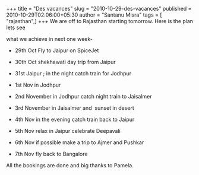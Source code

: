 +++
title = "Des vacances"
slug = "2010-10-29-des-vacances"
published = 2010-10-29T02:06:00+05:30
author = "Santanu Misra"
tags = [ "rajasthan",]
+++
We are off to Rajasthan starting tomorrow. Here is the plan lets see

what we achieve in next one week-



-   29th Oct Fly to Jaipur on SpiceJet

-   30th Oct shekhawati day trip from Jaipur

-   31st Jaipur ; in the night catch train for Jodhpur

-   1st Nov in Jodhpur

-   2nd November in Jodhpur catch night train to Jaisalmer

-   3rd November in Jaisalmer and  sunset in desert

-   4th Nov in the evening catch train back to Jaipur

-   5th Nov relax in Jaipur celebrate Deepavali

-   6th Nov if possible make a trip to Ajmer and Pushkar

-   7th Nov fly back to Bangalore



All the bookings are done and big thanks to Pamela.
